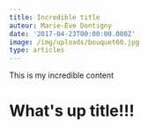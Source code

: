 ```yaml
---
title: Incredible title
auteur: Marie-Ève Dontigny
date: '2017-04-23T00:00:00.000Z'
image: /img/uploads/bouquet60.jpg
type: articles
---
```


This is my incredible content

# What's up title!!!